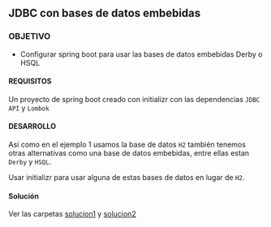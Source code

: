 ## JDBC con bases de datos embebidas

### OBJETIVO 

- Configurar spring boot para usar las bases de datos embebidas Derby o HSQL

#### REQUISITOS 

Un proyecto de spring boot creado con initializr con las dependencias `JDBC API` y `Lombok`

#### DESARROLLO

Así como en el ejemplo 1 usamos la base de datos `H2` también tenemos otras alternativas como una base de datos embebidas, entre ellas estan `Derby` y `HSQL`.

Usar initializr para usar alguna de estas bases de datos en lugar de `H2`.

#### Solución

Ver las carpetas [solucion1](solucion1) y [solucion2](solucion2)

